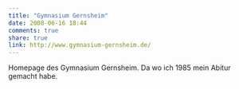 ```yaml
---
title: "Gymnasium Gernsheim"
date: 2008-06-16 18:44
comments: true
share: true
link: http://www.gymnasium-gernsheim.de/
---
```

Homepage des Gymnasium Gernsheim. Da wo ich 1985 mein Abitur gemacht habe.

